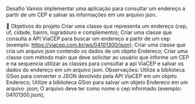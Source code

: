Desafio
Vamos implementar uma aplicação para consultar um endereço a partir de um CEP e salvar as informações em um arquivo json.

🔨 Objetivos do projeto
Criar uma classe que representa um endereço (cep, uf, cidade, bairro, logradouro e complemento);
Criar uma classe que consulta a API ViaCEP para buscar um endereço a partir de um cep (exemplo: https://viacep.com.br/ws/04101300/json);
Criar uma classe que cria um arquivo json contendo os dados de um objeto Endereco;
Criar uma classe com método main que deve solicitar ao usuário que informe um CEP e na sequencia utilizar as classes para consultar a api ViaCEP e salvar os dados do endereço em um arquivo json.
Observações:
Utilize a biblioteca GSon para converter o JSON devolvido pela API ViaCEP em um objeto Endereco;
Utilize a biblioteca GSon para salvar um objeto Endereco em um arquivo .json;
O arquivo deve ter como nome o cep informado (exemplo: 04101300.json);